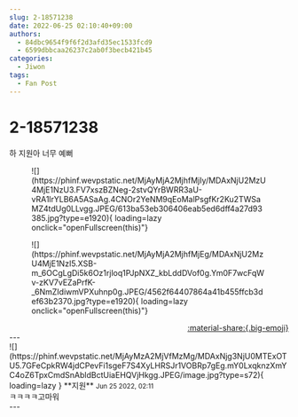```yaml
---
slug: 2-18571238
date: 2022-06-25 02:10:40+09:00
authors:
  - 84dbc9654f9f6f2d3afd35ec1533fcd9
  - 6599dbbcaa26237c2ab0f3becb421b45
categories:
  - Jiwon
tags:
  - Fan Post
---
```


# 2-18571238

<div class="post-container" markdown="1">
<div class="content-container md-sidebar__scrollwrap" markdown="1">

하 지원아 너무 예뻐
<figure markdown="1">
![](https://phinf.wevpstatic.net/MjAyMjA2MjhfMjIy/MDAxNjU2MzU4MjE1NzU3.FV7xszBZNeg-2stvQYrBWRR3aU-vRA1lrYLB6A5ASaAg.4CNOr2YeNM9qEoMalPsgfKr2Ku2TWSaMZ4tdUg0LLvgg.JPEG/613ba53eb306406eab5ed6dff4a27d93385.jpg?type=e1920){ loading=lazy onclick="openFullscreen(this)"}
</figure>

<figure markdown="1">
![](https://phinf.wevpstatic.net/MjAyMjA2MjhfMjEg/MDAxNjU2MzU4MjE1NzI5.XSB-m_6OCgLgDi5k6Oz1rjloq1PJpNXZ_kbLddDVof0g.Ym0F7wcFqWv-zKV7vEZaPrfK-_6NmZIdiwmVPXuhnp0g.JPEG/4562f64407864a41b455ffcb3def63b2370.jpg?type=e1920){ loading=lazy onclick="openFullscreen(this)"}
</figure>


</div>
</div>

<div style="text-align: right;" markdown="1">
<a href="https://weverse.io/fromis9/fanpost/2-18571238" style="text-align: right;">:material-share:{.big-emoji}</a>
</div>
---

<div class="comments-container md-sidebar__scrollwrap" markdown="1">
<div class="comment" markdown="1">
<div class='id-container' markdown="1">
![](https://phinf.wevpstatic.net/MjAyMzA2MjVfMzMg/MDAxNjg3NjU0MTExOTU5.7GFeCpkRW4jdCPevFi1sgeF7S4XyLHRSJr1VOBRp7gEg.mY0LxqknzXmYC4oZ6TpxCmdSnAbldBctUiaEHQVjHkgg.JPEG/image.jpg?type=s72){ loading=lazy }
**<span class="artist">지원</span>** <small>Jun 25 2022, 02:11</small><br>
</div>
<div class='comment-body' markdown="1">
ㅋㅋㅋㅋ고마워 
</div>
</div>
</div>
---
